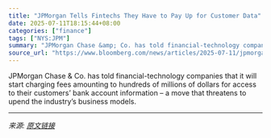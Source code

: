```yaml
---
title: "JPMorgan Tells Fintechs They Have to Pay Up for Customer Data"
date: 2025-07-11T18:15:44+08:00
categories: ["finance"]
tags: ["NYS:JPM"]
summary: "JPMorgan Chase &amp; Co. has told financial-technology companies that it will start charging fees amounting to hundreds of millions of dollars for access to their customers’ bank account information –"
source_url: "https://www.bloomberg.com/news/articles/2025-07-11/jpmorgan-tells-fintechs-they-have-to-pay-up-for-customer-data"
---
```


JPMorgan Chase &amp; Co. has told financial-technology companies that it will start charging fees amounting to hundreds of millions of dollars for access to their customers’ bank account information – a move that threatens to upend the industry’s business models.

---

*来源: [原文链接](https://www.bloomberg.com/news/articles/2025-07-11/jpmorgan-tells-fintechs-they-have-to-pay-up-for-customer-data)*
